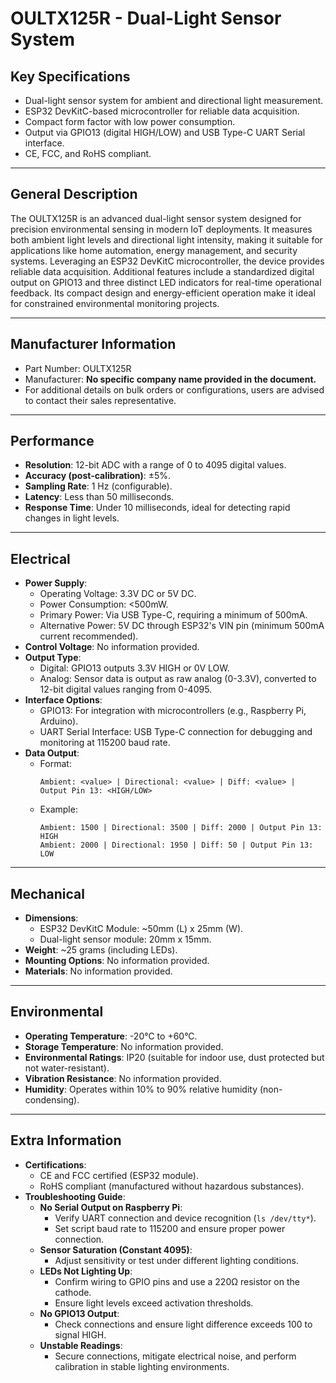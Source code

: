 # OULTX125R - Dual-Light Sensor System

## Key Specifications
- Dual-light sensor system for ambient and directional light measurement.
- ESP32 DevKitC-based microcontroller for reliable data acquisition.
- Compact form factor with low power consumption.
- Output via GPIO13 (digital HIGH/LOW) and USB Type-C UART Serial interface.
- CE, FCC, and RoHS compliant.

---

## General Description
The OULTX125R is an advanced dual-light sensor system designed for precision environmental sensing in modern IoT deployments. It measures both ambient light levels and directional light intensity, making it suitable for applications like home automation, energy management, and security systems. Leveraging an ESP32 DevKitC microcontroller, the device provides reliable data acquisition. Additional features include a standardized digital output on GPIO13 and three distinct LED indicators for real-time operational feedback. Its compact design and energy-efficient operation make it ideal for constrained environmental monitoring projects.

---

## Manufacturer Information
- Part Number: OULTX125R
- Manufacturer: **No specific company name provided in the document.**
- For additional details on bulk orders or configurations, users are advised to contact their sales representative.

---

## Performance
- **Resolution**: 12-bit ADC with a range of 0 to 4095 digital values.
- **Accuracy (post-calibration)**: ±5%.
- **Sampling Rate**: 1 Hz (configurable).
- **Latency**: Less than 50 milliseconds.
- **Response Time**: Under 10 milliseconds, ideal for detecting rapid changes in light levels.

---

## Electrical
- **Power Supply**:
  - Operating Voltage: 3.3V DC or 5V DC.
  - Power Consumption: <500mW.
  - Primary Power: Via USB Type-C, requiring a minimum of 500mA.
  - Alternative Power: 5V DC through ESP32's VIN pin (minimum 500mA current recommended).
- **Control Voltage**: No information provided.
- **Output Type**:
  - Digital: GPIO13 outputs 3.3V HIGH or 0V LOW.
  - Analog: Sensor data is output as raw analog (0-3.3V), converted to 12-bit digital values ranging from 0-4095.
- **Interface Options**:
  - GPIO13: For integration with microcontrollers (e.g., Raspberry Pi, Arduino).
  - UART Serial Interface: USB Type-C connection for debugging and monitoring at 115200 baud rate.
- **Data Output**:
  - Format: 
    ```
    Ambient: <value> | Directional: <value> | Diff: <value> | Output Pin 13: <HIGH/LOW>
    ```
  - Example:
    ```
    Ambient: 1500 | Directional: 3500 | Diff: 2000 | Output Pin 13: HIGH
    Ambient: 2000 | Directional: 1950 | Diff: 50 | Output Pin 13: LOW
    ```

---

## Mechanical
- **Dimensions**:
  - ESP32 DevKitC Module: ~50mm (L) x 25mm (W).
  - Dual-light sensor module: 20mm x 15mm.
- **Weight**: ~25 grams (including LEDs).
- **Mounting Options**: No information provided.
- **Materials**: No information provided.

---

## Environmental
- **Operating Temperature**: -20°C to +60°C.
- **Storage Temperature**: No information provided.
- **Environmental Ratings**: IP20 (suitable for indoor use, dust protected but not water-resistant).
- **Vibration Resistance**: No information provided.
- **Humidity**: Operates within 10% to 90% relative humidity (non-condensing).

---

## Extra Information
- **Certifications**:
  - CE and FCC certified (ESP32 module).
  - RoHS compliant (manufactured without hazardous substances).
- **Troubleshooting Guide**:
  - **No Serial Output on Raspberry Pi**:
    - Verify UART connection and device recognition (`ls /dev/tty*`).
    - Set script baud rate to 115200 and ensure proper power connection.
  - **Sensor Saturation (Constant 4095)**:
    - Adjust sensitivity or test under different lighting conditions.
  - **LEDs Not Lighting Up**:
    - Confirm wiring to GPIO pins and use a 220Ω resistor on the cathode.
    - Ensure light levels exceed activation thresholds.
  - **No GPIO13 Output**:
    - Check connections and ensure light difference exceeds 100 to signal HIGH.
  - **Unstable Readings**:
    - Secure connections, mitigate electrical noise, and perform calibration in stable lighting environments.
